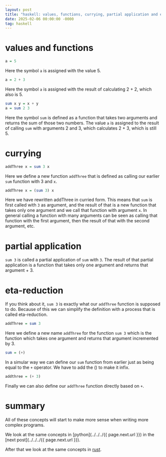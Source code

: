 ```yaml
---
layout: post
title: "haskell: values, functions, currying, partial application and eta-reduction"
date: 2025-02-06 00:00:00 -0000
tag: haskell
---
```


# values and functions

```haskell
a = 5
```

Here the symbol `a` is assigned with the value 5. 

```haskell
a = 2 + 3
```

Here the symbol `a` is assigned with the result of calculating 2 + 2, which also is 5.

```haskell
sum x y = x + y
a = sum 2 3
```

Here the symbol `sum` is defined as a function that takes two arguments and returns the sum of those two numbers.
The value `a` is assigned to the result of calling `sum` with arguments 2 and 3, which calculates 2 + 3, which is still 5.

# currying

```haskell
addThree x = sum 3 x
```

Here we define a new function `addThree` that is defined as calling our earlier `sum` function with 3 and `x`.

```haskell
addThree x = (sum 3) x
```

Here we have rewritten addThree in curried form. This means that `sum` is first called with `3` as argument, and the result of that is a new
function that takes only one argument and we call that function with argument `x`. In general calling a function with many arguments can be seen as calling that function with the first argument, then the result of that with the second argument, etc.

# partial application

`sum 3` is called a partial application of `sum` with `3`. The result of that partial application is a function that takes only one argument and returns that argument + 3.

# eta-reduction

If you think about it, `sum 3` is exactly what our `addThree` function is supposed to do. Because of this we can simplify the definition with a process that is called eta-reduction.

```haskell
addThree = sum 3
```

Here we define a new name `addThree` for the function `sum 3` which is the function which takes one argument and returns that argument incremented by 3.

```haskell
sum = (+)
```

In a simular way we can define our `sum` function from earlier just as being equal to the `+` operator. We have to add the () to make it infix.

```haskell
addthree = (+ 3)
```

Finally we can also define our `addThree` function directly based on `+`.

# summary

All of these concepts will start to make more sense when writing more complex programs.

We look at the same concepts in [python](../../../{{ page.next.url }}) in the [next post](../../../{{ page.next.url }}).

After that we look at the same concepts in [rust](../../../2025/02/07/ru1.html).